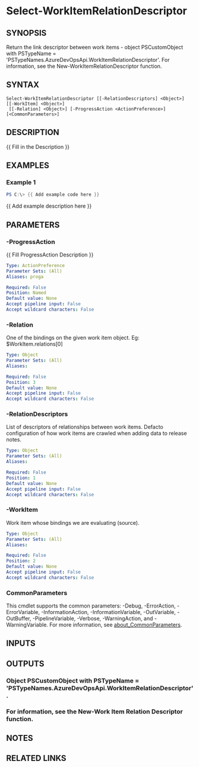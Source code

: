 ﻿---
external help file: AzureDevOpsApi-help.xml
Module Name: AzureDevOpsApi
online version:
schema: 2.0.0
---

# Select-WorkItemRelationDescriptor

## SYNOPSIS
Return the link descriptor between work items -
object PSCustomObject with PSTypeName = 'PSTypeNames.AzureDevOpsApi.WorkItemRelationDescriptor'.
For information, see the New-WorkItemRelationDescriptor function.

## SYNTAX

```
Select-WorkItemRelationDescriptor [[-RelationDescriptors] <Object>] [[-WorkItem] <Object>]
 [[-Relation] <Object>] [-ProgressAction <ActionPreference>] [<CommonParameters>]
```

## DESCRIPTION
{{ Fill in the Description }}

## EXAMPLES

### Example 1
```powershell
PS C:\> {{ Add example code here }}
```

{{ Add example description here }}

## PARAMETERS

### -ProgressAction
{{ Fill ProgressAction Description }}

```yaml
Type: ActionPreference
Parameter Sets: (All)
Aliases: proga

Required: False
Position: Named
Default value: None
Accept pipeline input: False
Accept wildcard characters: False
```

### -Relation
One of the bindings on the given work item object.
Eg: $WorkItem.relations\[0\]

```yaml
Type: Object
Parameter Sets: (All)
Aliases:

Required: False
Position: 3
Default value: None
Accept pipeline input: False
Accept wildcard characters: False
```

### -RelationDescriptors
List of descriptors of relationships between work items.
Defacto configuration of how work items are crawled when adding data to release notes.

```yaml
Type: Object
Parameter Sets: (All)
Aliases:

Required: False
Position: 1
Default value: None
Accept pipeline input: False
Accept wildcard characters: False
```

### -WorkItem
Work item whose bindings we are evaluating (source).

```yaml
Type: Object
Parameter Sets: (All)
Aliases:

Required: False
Position: 2
Default value: None
Accept pipeline input: False
Accept wildcard characters: False
```

### CommonParameters
This cmdlet supports the common parameters: -Debug, -ErrorAction, -ErrorVariable, -InformationAction, -InformationVariable, -OutVariable, -OutBuffer, -PipelineVariable, -Verbose, -WarningAction, and -WarningVariable. For more information, see [about_CommonParameters](http://go.microsoft.com/fwlink/?LinkID=113216).

## INPUTS

## OUTPUTS

### Object PSCustomObject with PSTypeName = 'PSTypeNames.AzureDevOpsApi.WorkItemRelationDescriptor'.
### For information, see the New-Work Item Relation Descriptor function.
## NOTES

## RELATED LINKS
